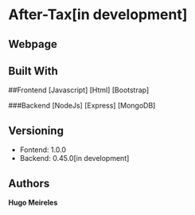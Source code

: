 # After-Tax[in development]

## Webpage



## Built With

##Frontend
[Javascript]
[Html]
[Bootstrap]

###Backend
[NodeJs]
[Express]
[MongoDB]

## Versioning

* Fontend: 1.0.0
* Backend: 0.45.0[in development]

## Authors

**Hugo Meireles**

